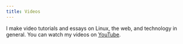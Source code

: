 ```yaml
---
title: Videos
---
```


I make video tutorials and essays on Linux, the web, and technology in general. You can watch my videos on [YouTube](https://youtube.com/@sumonelove).
